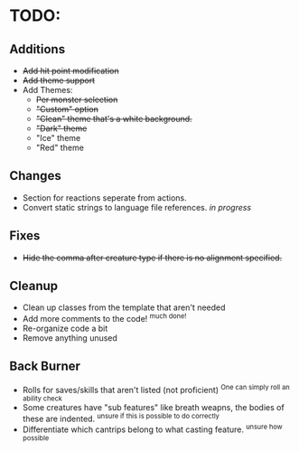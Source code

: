 # TODO:

## Additions
- ~~Add hit point modification~~
- ~~Add theme support~~
- Add Themes:
	- ~~Per monster selection~~
	- ~~"Custom" option~~
	- ~~"Clean" theme that's a white background.~~
	- ~~"Dark" theme~~
	- "Ice" theme
	- "Red" theme

## Changes
- Section for reactions seperate from actions.
- Convert static strings to language file references. *in progress*

## Fixes
- ~~Hide the comma after creature type if there is no alignment specified.~~

## Cleanup
- Clean up classes from the template that aren't needed
- Add more comments to the code! <sup>much done!</sup>
- Re-organize code a bit
- Remove anything unused

## Back Burner
- Rolls for saves/skills that aren't listed (not proficient) <sup>One can simply roll an ability check</sup>
- Some creatures have "sub features" like breath weapns, the bodies of these are indented. <sup>unsure if this is possible to do correctly</sup>
- Differentiate which cantrips belong to what casting feature. <sup>unsure how possible</sup>
